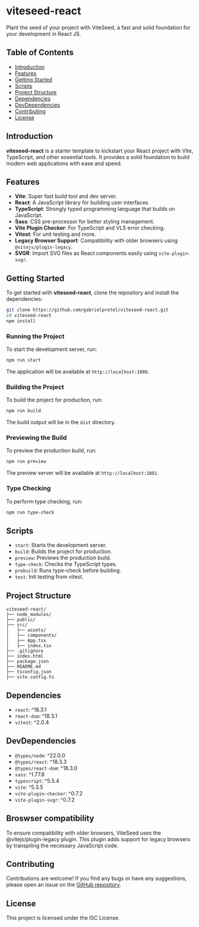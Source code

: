 # viteseed-react

Plant the seed of your project with ViteSeed, a fast and solid foundation for your development in React JS.

## Table of Contents

- [Introduction](#introduction)
- [Features](#features)
- [Getting Started](#getting-started)
- [Scripts](#scripts)
- [Project Structure](#project-structure)
- [Dependencies](#dependencies)
- [DevDependencies](#devdependencies)
- [Contributing](#contributing)
- [License](#license)

## Introduction

**viteseed-react** is a starter template to kickstart your React project with Vite, TypeScript, and other essential tools. It provides a solid foundation to build modern web applications with ease and speed.

## Features

- **Vite**: Super fast build tool and dev server.
- **React**: A JavaScript library for building user interfaces.
- **TypeScript**: Strongly typed programming language that builds on JavaScript.
- **Sass**: CSS pre-processor for better styling management.
- **Vite Plugin Checker**: For TypeScript and VLS error checking.
- **Vitest**: For unit testing and more.
- **Legacy Browser Support**: Compatibility with older browsers using `@vitejs/plugin-legacy`.
- **SVGR**: Import SVG files as React components easily using `vite-plugin-svgr`.

## Getting Started

To get started with **viteseed-react**, clone the repository and install the dependencies:

```bash
git clone https://github.com/gabrielpretel/viteseed-react.git
cd viteseed-react
npm install
```

### Running the Project

To start the development server, run:

```bash
npm run start
```

The application will be available at `http://localhost:1080`.

### Building the Project

To build the project for production, run:

```bash
npm run build
```

The build output will be in the `dist` directory.

### Previewing the Build

To preview the production build, run:

```bash
npm run preview
```

The preview server will be available at `http://localhost:1081`.

### Type Checking

To perform type checking, run:

```bash
npm run type-check
```

## Scripts

- `start`: Starts the development server.
- `build`: Builds the project for production.
- `preview`: Previews the production build.
- `type-check`: Checks the TypeScript types.
- `prebuild`: Runs type-check before building.
- `test`: Init testing from vitest.

## Project Structure

```plaintext
viteseed-react/
├── node_modules/
├── public/
├── src/
│   ├── assets/
│   ├── components/
│   ├── App.tsx
│   ├── index.tsx
├── .gitignore
├── index.html
├── package.json
├── README.md
├── tsconfig.json
├── vite.config.ts
```

## Dependencies

- `react`: ^18.3.1
- `react-dom`: ^18.3.1
- `vitest`: ^2.0.4

## DevDependencies

- `@types/node`: ^22.0.0
- `@types/react`: ^18.3.3
- `@types/react-dom`: ^18.3.0
- `sass`: ^1.77.8
- `typescript`: ^5.5.4
- `vite`: ^5.3.5
- `vite-plugin-checker`: ^0.7.2
- `vite-plugin-svgr`: ^0.7.2

## Broswser compatibility

To ensure compatibility with older browsers, ViteSeed uses the @vitejs/plugin-legacy plugin. This plugin adds support for legacy browsers by transpiling the necessary JavaScript code.

## Contributing

Contributions are welcome! If you find any bugs or have any suggestions, please open an issue on the [GitHub repository](https://github.com/gabrielpretel/viteseed-react/issues).

## License

This project is licensed under the ISC License.
